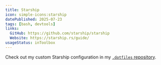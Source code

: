 ```yaml
---
title: Starship
icon: simple-icons:starship
datePublished: 2025-07-23
tags: [bash, devtools]
links:
  GitHub: https://github.com/starship/starship
  Website: https://starship.rs/guide/
usageStatus: inToolbox
---
```


Check out my custom Starship configuration in my [`.dotfiles` repository](https://github.com/Cryszon/dotfiles/blob/main/dot_config/starship.toml).
